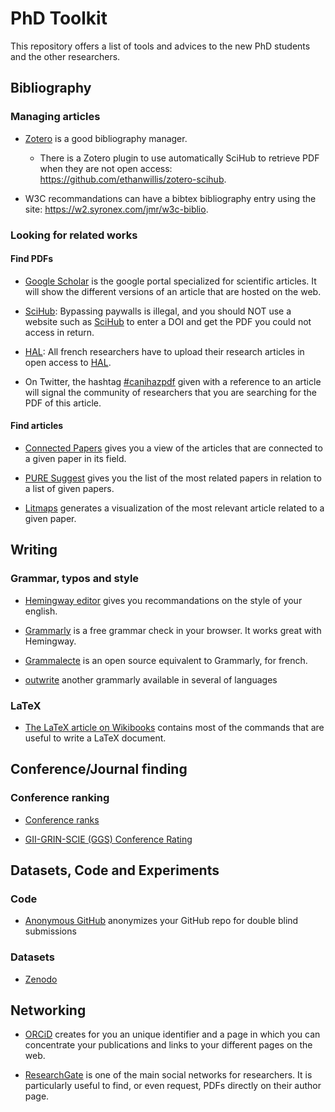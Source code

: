# PhD Toolkit
This repository offers a list of tools and advices to the new PhD students and the other researchers.

## Bibliography

### Managing articles

* [Zotero](https://www.zotero.org/) is a good bibliography manager.
    * There is a Zotero plugin to use automatically SciHub to retrieve PDF when they are not open access: https://github.com/ethanwillis/zotero-scihub.

* W3C recommandations can have a bibtex bibliography entry using the site: https://w2.syronex.com/jmr/w3c-biblio.

### Looking for related works

#### Find PDFs

* [Google Scholar](https://scholar.google.com/) is the google portal specialized for scientific articles. It will show the different versions of an article that are hosted on the web. 

* [SciHub](https://sci-hub.se/): Bypassing paywalls is illegal, and you should NOT use a website such as [SciHub](https://sci-hub.se/) to enter a DOI and get the PDF you could not access in return.

* [HAL](https://hal.archives-ouvertes.fr/): All french researchers have to upload their research articles in open access to [HAL](https://hal.archives-ouvertes.fr/).

* On Twitter, the hashtag [#canihazpdf](https://twitter.com/hashtag/canihazpdf) given with a reference to an article will signal the community of researchers that you are searching for the PDF of this article.

#### Find articles

* [Connected Papers](https://www.connectedpapers.com/) gives you a view of the articles that are connected to a given paper in its field.

* [PURE Suggest](https://fabian-beck.github.io/pure-suggest/) gives you the list of the most related papers in relation to a list of given papers.

* [Litmaps](https://www.litmaps.com/) generates a visualization of the most relevant article related to a given paper.

## Writing

### Grammar, typos and style

* [Hemingway editor](https://hemingwayapp.com/) gives you recommandations on the style of your english.

* [Grammarly](https://app.grammarly.com/) is a free grammar check in your browser. It works great with Hemingway.

* [Grammalecte](https://grammalecte.net/) is an open source equivalent to Grammarly, for french.

* [outwrite](https://app.outwrite.com/) another grammarly available in several of languages

### LaTeX

* [The LaTeX article on Wikibooks](https://en.wikibooks.org/wiki/LaTeX) contains most of the commands that are useful to write a LaTeX document.

## Conference/Journal finding

### Conference ranking

* [Conference ranks](http://www.conferenceranks.com/)

* [GII-GRIN-SCIE (GGS) Conference Rating](https://scie.lcc.uma.es:8443/)

## Datasets, Code and Experiments

### Code

* [Anonymous GitHub](https://anonymous.4open.science/) anonymizes your GitHub repo for double blind submissions

### Datasets

* [Zenodo](https://zenodo.org/)

## Networking

* [ORCiD](https://orcid.org/) creates for you an unique identifier and a page in which you can concentrate your publications and links to your different pages on the web.

* [ResearchGate](https://www.researchgate.net/) is one of the main social networks for researchers. It is particularly useful to find, or even request, PDFs directly on their author page.

